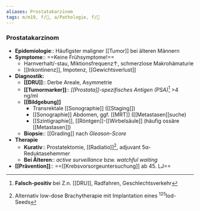 ```yaml
---
aliases: Prostatakarzinom
tags: m/m19, f/🍆, a/Pathologie, f/🦀
---
```

### Prostatakarzinom
- **Epidemiologie**:: Häufigster maligner [[Tumor]] bei älteren Männern
- **Symptome**:: ==Keine Frühsymptome!==
	- Harnverhalt/-stau, Miktionsfrequenz↑, schmerzlose Makrohämaturie
	- [[Inkontinenz]], Impotenz, [[Gewichtsverlust]]
- **Diagnostik:**
	- **[[DRU]]**:: Derbe Areale, Asymmetrie
	- **[[Tumormarker]]**:: *[[Prostata]]-spezifisches Antigen (PSA)*[^1] >4 ng/ml
	- **[[Bildgebung]]**
		- Transrektale [[Sonographie]] ([[Staging]])
		- [[Sonographie]] Abdomen, ggf. [[MRT]] ([[Metastasen]]suche)
		- [[Szintigraphie]], [[Röntgen]]-[[Wirbelsäule]] (häufig ossäre [[Metastasen]])
	- **Biopsie**:: [[Grading]] nach *Gleason-Score*
- **Therapie**
	- **Kurativ**:: Prostatektomie, [[Radiatio]][^2], adjuvant 5α-Reduktasehemmer
	- **Bei Älteren**:: *active surveillance* bzw. *watchful waiting*
- **[[Prävention]]**:: ==[[Krebsvorsorgeuntersuchung]] ab 45. LJ==

[^1]: **Falsch-positiv** bei Z.n. [[DRU]], Radfahren, Geschlechtsverkehr
[^2]: Alternativ low-dose Brachytherapie mit Implantation eines $^{125}$Iod-Seeds